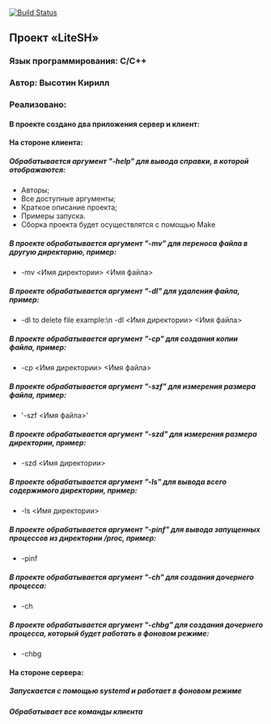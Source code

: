[![Build Status](https://travis-ci.org/MesieGrandMasterBit/OS-L4.svg?branch=main)](https://github.com/MesieGrandMasterBit/OS-L4)

## Проект «LiteSH»

### Язык программирования: С/С++

### Автор: Высотин Кирилл
### Реализовано:
#### В проекте создано два приложения сервер и клиент:
#### На стороне клиента:
##### Обрабатывается аргумент "-help" для вывода справки, в которой отображаются:
- Авторы;
- Все доступные аргументы;
- Краткое описание проекта;
- Примеры запуска.
- Сборка проекта будет осуществлятся с помощью Make
##### В проекте обрабатывается аргумент "-mv" для переноса файла в другую директорию, пример:
- -mv <Имя директории> <Имя файла>
##### В проекте обрабатывается аргумент "-dl" для удаления файла, пример:
- -dl to delete file example:\n -dl <Имя директории> <Имя файла>
##### В проекте обрабатывается аргумент "-cp" для создания копии файла, пример:
- -cp <Имя директории> <Имя файла>
##### В проекте обрабатывается аргумент "-szf" для измерения размера файла, пример:
- '-szf <Имя файла>'
##### В проекте обрабатывается аргумент "-szd" для измерения размера директории, пример:
- -szd <Имя директории>
##### В проекте обрабатывается аргумент "-ls" для вывода всего содержимого директории, пример:
- -ls <Имя директории>
##### В проекте обрабатывается аргумент "-pinf" для вывода запущенных процессов из директории /proc, пример:
- -pinf
##### В проекте обрабатывается аргумент "-ch" для создания дочернего процесса:
- -ch
##### В проекте обрабатывается аргумент "-chbg" для создания дочернего процесса, который будет работать в фоновом режиме:
- -chbg
#### На стороне сервера:
##### Запускается с помощью systemd и работает в фоновом режиме
##### Обрабатывает все команды клиента
